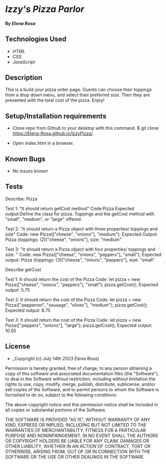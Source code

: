 # _Izzy's Pizza Parlor_

#### By _**Elena Rosa**_

## Technologies Used

* _HTML_
* _CSS_
* _JavaScript_


## Description

This is a build your pizza order page. Guests can choose their toppings from a drop down menu, and select their preferred size. Then they are presented with the total cost of the pizza. Enjoy! 

## Setup/Installation requirements

* Clone repo from Github to your desktop with this command. $ git clone https://Elena-Rosa.github.io/IzzyPizza/

* Open index.html in a browser. 


## Known Bugs

* _No issues known_

## Tests

Describe: Pizza 

Test 1: "It should return getCost method"
Code:Pizza
Expected output:Define the class for pizza. Toppings and the getCost method with "small", "medium", or "large" offered.


Test 2: "It should return a Pizza object with three properties/ toppings and size"
Code: new Pizza(["cheese", "onions"], "medium");
Expected Output: Pizza {toppings: (2)["cheese", "onions"], size: "medium" 


Test 3: "It should return a Pizza object with four properties/ toppings and size. "
Code: new Pizza(["cheese", "onions", "peppers"], "small");
Expected output: Pizza {toppings: (3)["cheese", "onions", "peppers"], size: "small" 

Describe getCost

Test 1: It should return the cost of the Pizza
Code: let pizza = new Pizza(["cheese", "onions", "peppers"], "small");
pizza.getCost();
Expected output: 5.75

Test 2: It should return the cost of the Pizza
Code: let pizza = new Pizza(["pepperoni", "sausage", "olives"], "medium");
pizza.getCost();
Expected output: 8.75

Test 3: It should return the cost of the Pizza
Code: let pizza = new Pizza(["peppers", "onions"], "large");
pizza.getCost();
Expected output: 10.50

## License


* _Copyright (c) _July 14th 2023_ _Elena Rosa)_

Permission is hereby granted, free of charge, to any person obtaining a copy
of this software and associated documentation files (the "Software"), to deal
in the Software without restriction, including without limitation the rights
to use, copy, modify, merge, publish, distribute, sublicense, and/or sell
copies of the Software, and to permit persons to whom the Software is
furnished to do so, subject to the following conditions:

The above copyright notice and this permission notice shall be included in all
copies or substantial portions of the Software.

THE SOFTWARE IS PROVIDED "AS IS", WITHOUT WARRANTY OF ANY KIND, EXPRESS OR
IMPLIED, INCLUDING BUT NOT LIMITED TO THE WARRANTIES OF MERCHANTABILITY,
FITNESS FOR A PARTICULAR PURPOSE AND NONINFRINGEMENT. IN NO EVENT SHALL THE
AUTHORS OR COPYRIGHT HOLDERS BE LIABLE FOR ANY CLAIM, DAMAGES OR OTHER
LIABILITY, WHETHER IN AN ACTION OF CONTRACT, TORT OR OTHERWISE, ARISING FROM,
OUT OF OR IN CONNECTION WITH THE SOFTWARE OR THE USE OR OTHER DEALINGS IN THE
SOFTWARE.
